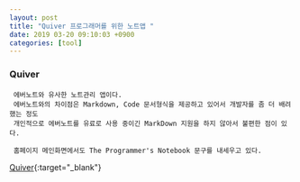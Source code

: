 ```yaml
---
layout: post
title: "Quiver 프로그래머를 위한 노트앱 "
date: 2019 03-20 09:10:03 +0900
categories: [tool]
---
```


### Quiver

```plain
 에버노트와 유사한 노트관리 앱이다. 
 에버노트와의 차이점은 Markdown, Code 문서형식을 제공하고 있어서 개발자를 좀 더 배려했는 정도 
 개인적으로 에버노트를 유료로 사용 중이긴 MarkDown 지원을 하지 않아서 불편한 점이 있다.
 
 홈페이지 메인화면에서도 The Programmer's Notebook 문구를 내세우고 있다. 
```


 [Quiver](http://happenapps.com){:target="_blank"}

